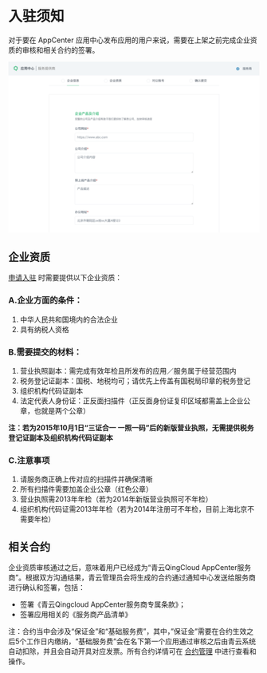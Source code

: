 # 入驻须知

对于要在 AppCenter 应用中心发布应用的用户来说，需要在上架之前完成企业资质的审核和相关合约的签署。

![申请入驻](../../images/apply.png)

## 企业资质

[申请入驻](https://appcenter.qingcloud.com/apply) 时需要提供以下企业资质：

### A.企业方面的条件：

1.	中华人民共和国境内的合法企业
2.	具有纳税人资格


### B.需要提交的材料：

1.	营业执照副本：需完成有效年检且所发布的应用／服务属于经营范围内
2.	税务登记证副本：国税、地税均可；请优先上传盖有国税局印章的税务登记
3.	组织机构代码证副本
4.	法定代表人身份证：正反面扫描件（正反面身份证复印区域都需盖上企业公章，也就是两个公章）

  **注：若为2015年10月1日“三证合一 一照一码”后的新版营业执照，无需提供税务登记证副本及组织机构代码证副本**

### C.注意事项

1.	请服务商正确上传对应的扫描件并确保清晰
2.	所有扫描件需要加盖企业公章（红色公章）
3.	营业执照需2013年年检（若为2014年新版营业执照可不年检）
4.  组织机构代码证需2013年年检（若为2014年注册可不年检，目前上海北京不需要年检）

## 相关合约

企业资质审核通过之后，意味着用户已经成为“青云QingCloud AppCenter服务商”。根据双方沟通结果，青云管理员会将生成的合约通过通知中心发送给服务商进行确认和签署，包括：

* 签署《青云Qingcloud AppCenter服务商专属条款》；
* 签署应用相关的《服务商产品清单》

注：合约当中会涉及“保证金”和“基础服务费”，其中，”保证金”需要在合约生效之后5个工作日内缴纳，“基础服务费”会在名下第一个应用通过审核之后由青云系统自动扣除，并且会自动开具对应发票。所有合约详情可在 [合约管理](../business-process/contracts.md) 中进行查看和操作。
